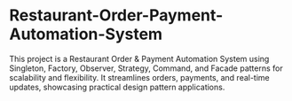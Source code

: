 # Restaurant-Order-Payment-Automation-System
This project is a Restaurant Order &amp; Payment Automation System using Singleton, Factory, Observer, Strategy, Command, and Facade patterns for scalability and flexibility. It streamlines orders, payments, and real-time updates, showcasing practical design pattern applications.
